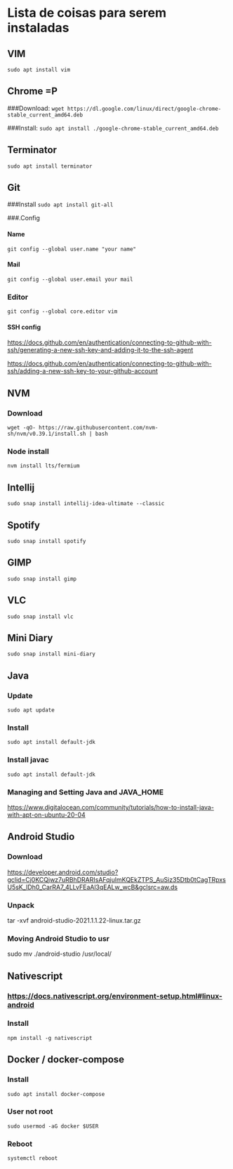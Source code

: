 # Lista de coisas para serem instaladas

## VIM
```sudo apt install vim```

## Chrome =P

###Download:
```wget https://dl.google.com/linux/direct/google-chrome-stable_current_amd64.deb```

###Install:
```sudo apt install ./google-chrome-stable_current_amd64.deb```

## Terminator
```sudo apt install terminator```

## Git

###Install
```sudo apt install git-all```

###.Config
#### Name
```git config --global user.name "your name"```

#### Mail
```git config --global user.email your mail```

### Editor
```git config --global core.editor vim```

#### SSH config
https://docs.github.com/en/authentication/connecting-to-github-with-ssh/generating-a-new-ssh-key-and-adding-it-to-the-ssh-agent

https://docs.github.com/en/authentication/connecting-to-github-with-ssh/adding-a-new-ssh-key-to-your-github-account

## NVM
### Download
```wget -qO- https://raw.githubusercontent.com/nvm-sh/nvm/v0.39.1/install.sh | bash```

### Node install
```nvm install lts/fermium```

## Intellij
```sudo snap install intellij-idea-ultimate --classic```

## Spotify
```sudo snap install spotify```

## GIMP
```sudo snap install gimp```

## VLC
```sudo snap install vlc```

## Mini Diary
```sudo snap install mini-diary```

## Java
### Update
```sudo apt update```

### Install
```sudo apt install default-jdk```

### Install javac
```sudo apt install default-jdk```

### Managing and Setting Java and JAVA_HOME
https://www.digitalocean.com/community/tutorials/how-to-install-java-with-apt-on-ubuntu-20-04

## Android Studio
### Download 
https://developer.android.com/studio?gclid=Cj0KCQjwz7uRBhDRARIsAFqjulmKQEkZTPS_AuSiz35Dtb0tCagTRpxsU5sK_IDh0_CarRA7_4LLvFEaAl3qEALw_wcB&gclsrc=aw.ds

### Unpack
tar -xvf android-studio-2021.1.1.22-linux.tar.gz

### Moving Android Studio to usr
sudo mv ./android-studio /usr/local/

## Nativescript
### https://docs.nativescript.org/environment-setup.html#linux-android

### Install
```npm install -g nativescript```

## Docker / docker-compose

### Install
```sudo apt install docker-compose```

### User not root
```sudo usermod -aG docker $USER```

### Reboot
```systemctl reboot```


